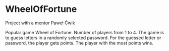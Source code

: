 # WheelOfFortune
Project with a mentor Paweł Ćwik

Popular game Wheel of Fortune. Number of players from 1 to 4. The game is to guess letters in a randomly selected password. For the guessed letter or password, the player gets points. The player with the most points wins.
